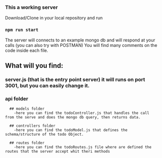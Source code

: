 ### This a working server

Download/Clone in your local repository and run 

### `npm run start`


The server will connects to an example mongo db and will respond at your calls (you can also try with POSTMAN)
You will find many comments on the code inside each file.

## What will you find:
  
  ### server.js (that is the entry point server) it will runs on port 3001, but you can easily change it.
  ### api folder

      ## models folder
        -here you can find the todoController.js that handles the call from the serve and does the mongo db query, then returns data.
        
      ## controllers folder
        -here you can find the todoModel.js that defines the schema/structure of the todo Object.
        
      ## routes folder
        -here you can find the todoRoutes.js file where are defined the routes that the server accept whit theri methods
